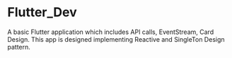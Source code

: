 # Flutter_Dev

A basic Flutter application which includes API calls, EventStream, Card Design. This app is designed implementing Reactive and SingleTon Design pattern.

